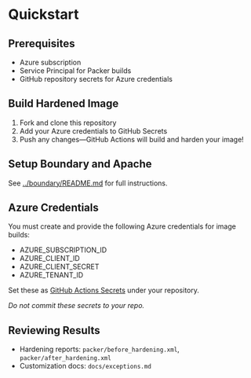 # Quickstart

## Prerequisites

- Azure subscription
- Service Principal for Packer builds
- GitHub repository secrets for Azure credentials

## Build Hardened Image

1. Fork and clone this repository
2. Add your Azure credentials to GitHub Secrets
3. Push any changes—GitHub Actions will build and harden your image!

## Setup Boundary and Apache

See [../boundary/README.md](../boundary/README.md) for full instructions.

## Azure Credentials

You must create and provide the following Azure credentials for image builds:
- AZURE_SUBSCRIPTION_ID
- AZURE_CLIENT_ID
- AZURE_CLIENT_SECRET
- AZURE_TENANT_ID

Set these as [GitHub Actions Secrets](https://docs.github.com/en/actions/security-guides/encrypted-secrets) under your repository.

*Do not commit these secrets to your repo.*

## Reviewing Results

- Hardening reports: `packer/before_hardening.xml`, `packer/after_hardening.xml`
- Customization docs: `docs/exceptions.md`
